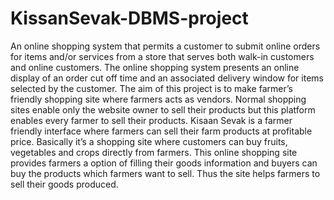 # KissanSevak-DBMS-project
An online shopping system that permits a customer to submit online orders for
items and/or services from a store that serves both walk-in customers and online
customers. The online shopping system presents an online display of an order
cut off time and an associated delivery window for items selected by the
customer. The aim of this project is to make farmer’s friendly shopping site
where farmers acts as vendors. Normal shopping sites enable only the website
owner to sell their products but this platform enables every farmer to sell their
products.
Kisaan Sevak is a farmer friendly interface where farmers can sell their
farm products at profitable price. Basically it’s a shopping site where customers
can buy fruits, vegetables and crops directly from farmers. This online shopping
site provides farmers a option of filling their goods information and buyers can
buy the products which farmers want to sell. Thus the site helps farmers to sell
their goods produced.
